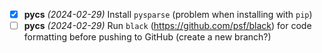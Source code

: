 - [x] **pycs** *(2024-02-29)* Install `pysparse` (problem when installing with `pip`)
- [ ] **pycs** *(2024-02-29)* Run `black` (https://github.com/psf/black) for code formatting before pushing to GitHub (create a new branch?)